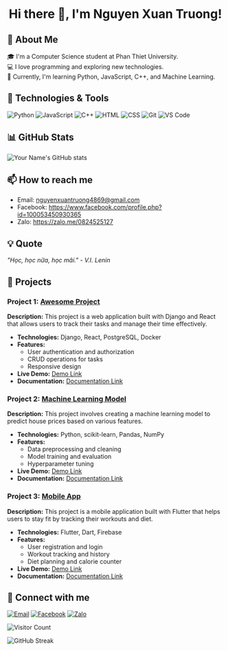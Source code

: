 <div align="center">
  <h1>Hi there 👋, I'm Nguyen Xuan Truong!</h1>
</div>

## 🚀 About Me
🎓 I'm a Computer Science student at Phan Thiet University.  
💻 I love programming and exploring new technologies.  
🌱 Currently, I'm learning Python, JavaScript, C++, and Machine Learning.

## 🔧 Technologies & Tools
![Python](https://img.shields.io/badge/-Python-333333?style=flat&logo=python)
![JavaScript](https://img.shields.io/badge/-JavaScript-333333?style=flat&logo=javascript)
![C++](https://img.shields.io/badge/-C++-333333?style=flat&logo=c%2B%2B)
![HTML](https://img.shields.io/badge/-HTML-333333?style=flat&logo=html5)
![CSS](https://img.shields.io/badge/-CSS-333333?style=flat&logo=css3)
![Git](https://img.shields.io/badge/-Git-333333?style=flat&logo=git)
![VS Code](https://img.shields.io/badge/-VS%20Code-333333?style=flat&logo=visual-studio-code)

## 📊 GitHub Stats
![Your Name's GitHub stats](https://github-readme-stats.vercel.app/api?username=yourusername&show_icons=true&theme=radical)

## 📫 How to reach me
- Email: nguyenxuantruong4869@gmail.com
- Facebook: https://www.facebook.com/profile.php?id=100053450930365
- Zalo: https://zalo.me/0824525127

## 💡 Quote
_"Học, học nữa, học mãi." - V.I. Lenin_

## 📂 Projects

### Project 1: [Awesome Project](https://github.com/yourusername/awesome-project)
**Description:** This project is a web application built with Django and React that allows users to track their tasks and manage their time effectively.
- **Technologies:** Django, React, PostgreSQL, Docker
- **Features:**
  - User authentication and authorization
  - CRUD operations for tasks
  - Responsive design
- **Live Demo:** [Demo Link](https://your-live-demo-link.com)
- **Documentation:** [Documentation Link](https://github.com/yourusername/awesome-project/wiki)

### Project 2: [Machine Learning Model](https://github.com/yourusername/machine-learning-model)
**Description:** This project involves creating a machine learning model to predict house prices based on various features.
- **Technologies:** Python, scikit-learn, Pandas, NumPy
- **Features:**
  - Data preprocessing and cleaning
  - Model training and evaluation
  - Hyperparameter tuning
- **Live Demo:** [Demo Link](https://your-live-demo-link.com)
- **Documentation:** [Documentation Link](https://github.com/yourusername/machine-learning-model/wiki)

### Project 3: [Mobile App](https://github.com/yourusername/mobile-app)
**Description:** This project is a mobile application built with Flutter that helps users to stay fit by tracking their workouts and diet.
- **Technologies:** Flutter, Dart, Firebase
- **Features:**
  - User registration and login
  - Workout tracking and history
  - Diet planning and calorie counter
- **Live Demo:** [Demo Link](https://your-live-demo-link.com)
- **Documentation:** [Documentation Link](https://github.com/yourusername/mobile-app/wiki)


## 🔗 Connect with me
[![Email](https://img.shields.io/badge/Email-D14836?style=flat&logo=gmail&logoColor=white)](mailto:nguyenxuantruong4869@gmail.com)
[![Facebook](https://img.shields.io/badge/Facebook-1877F2?style=flat&logo=facebook&logoColor=white)](https://facebook.com/yourfacebookprofile)
[![Zalo](https://img.shields.io/badge/Zalo-0068FF?style=flat&logo=zalo&logoColor=white)](https://zalo.me/yourzaloprofile)

<!-- Optionally include visitor count badge -->
![Visitor Count](https://visitor-badge.glitch.me/badge?page_id=yourusername.yourusername)

<!-- Optionally include GitHub streak stats -->
![GitHub Streak](https://github-readme-streak-stats.herokuapp.com/?user=yourusername&theme=radical)
